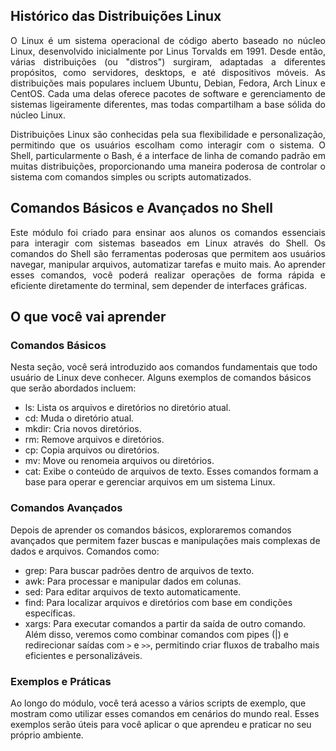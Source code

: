 ## Histórico das Distribuições Linux
<p align="justify"> O Linux é um sistema operacional de código aberto baseado no núcleo Linux, desenvolvido inicialmente por Linus Torvalds em 1991. Desde então, várias distribuições (ou "distros") surgiram, adaptadas a diferentes propósitos, como servidores, desktops, e até dispositivos móveis. As distribuições mais populares incluem Ubuntu, Debian, Fedora, Arch Linux e CentOS. Cada uma delas oferece pacotes de software e gerenciamento de sistemas ligeiramente diferentes, mas todas compartilham a base sólida do núcleo Linux.</p>

<p align="justify"> Distribuições Linux são conhecidas pela sua flexibilidade e personalização, permitindo que os usuários escolham como interagir com o sistema. O Shell, particularmente o Bash, é a interface de linha de comando padrão em muitas distribuições, proporcionando uma maneira poderosa de controlar o sistema com comandos simples ou scripts automatizados.</p>

## Comandos Básicos e Avançados no Shell
<p align="justify">Este módulo foi criado para ensinar aos alunos os comandos essenciais para interagir com sistemas baseados em Linux através do Shell. Os comandos do Shell são ferramentas poderosas que permitem aos usuários navegar, manipular arquivos, automatizar tarefas e muito mais. Ao aprender esses comandos, você poderá realizar operações de forma rápida e eficiente diretamente do terminal, sem depender de interfaces gráficas.</p>

## O que você vai aprender
### Comandos Básicos
Nesta seção, você será introduzido aos comandos fundamentais que todo usuário de Linux deve conhecer. Alguns exemplos de comandos básicos que serão abordados incluem:

- ls: Lista os arquivos e diretórios no diretório atual.
- cd: Muda o diretório atual.
- mkdir: Cria novos diretórios.
- rm: Remove arquivos e diretórios.
- cp: Copia arquivos ou diretórios.
- mv: Move ou renomeia arquivos ou diretórios.
- cat: Exibe o conteúdo de arquivos de texto.
Esses comandos formam a base para operar e gerenciar arquivos em um sistema Linux.

### Comandos Avançados
Depois de aprender os comandos básicos, exploraremos comandos avançados que permitem fazer buscas e manipulações mais complexas de dados e arquivos. Comandos como:

- grep: Para buscar padrões dentro de arquivos de texto.
- awk: Para processar e manipular dados em colunas.
- sed: Para editar arquivos de texto automaticamente.
- find: Para localizar arquivos e diretórios com base em condições específicas.
- xargs: Para executar comandos a partir da saída de outro comando.
Além disso, veremos como combinar comandos com pipes (|) e redirecionar saídas com `>` e `>>`, permitindo criar fluxos de trabalho mais eficientes e personalizáveis.

### Exemplos e Práticas
Ao longo do módulo, você terá acesso a vários scripts de exemplo, que mostram como utilizar esses comandos em cenários do mundo real. Esses exemplos serão úteis para você aplicar o que aprendeu e praticar no seu próprio ambiente.
